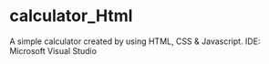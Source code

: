 # calculator_Html
A simple calculator created by using HTML, CSS & Javascript.
           IDE: Microsoft Visual Studio
